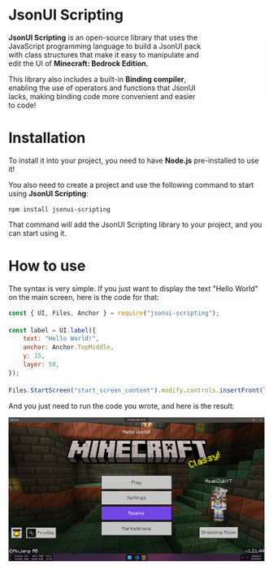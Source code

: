 # JsonUI Scripting

<img align="right" width="125px" src="resources/logo_no_bg.png"/>

<p><b>JsonUI Scripting</b> is an open-source library that uses the JavaScript programming language to build a JsonUI pack with class structures that make it easy to manipulate and edit the UI of <b>Minecraft: Bedrock Edition.</b></p>

<p>This library also includes a built-in <b>Binding compiler</b>, enabling the use of operators and functions that JsonUI lacks, making binding code more convenient and easier to code!</p>

# Installation

<p>To install it into your project, you need to have <b>Node.js</b> pre-installed to use it!</p>

<p>You also need to create a project and use the following command to start using <b>JsonUI Scripting</b>:</p>

```batch
npm install jsonui-scripting
```

<p>That command will add the JsonUI Scripting library to your project, and you can start using it.</p>

# How to use

<p>The syntax is very simple. If you just want to display the text "Hello World" on the main screen, here is the code for that:</p>

```javascript
const { UI, Files, Anchor } = require("jsonui-scripting");

const label = UI.label({
	text: "Hello World!",
	anchor: Anchor.TopMiddle,
	y: 15,
	layer: 50,
});

Files.StartScreen("start_screen_content").modify.controls.insertFront(label);
```

<p>And you just need to run the code you wrote, and here is the result:</p>

<p align="center">
    <img width="750px" max-width="100%" src="resources/example_1.png" />
</p>
